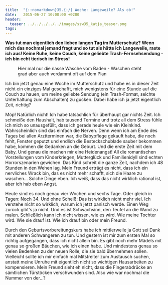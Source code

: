 ```yaml
---
title:  "{::nomarkdown}35.{:/} Woche: Langeweile? Als ob!"
date:   2015-06-27 10:00:00 +0200
header:
  teaser: ../../../../../images/ssw35_katja_teaser.png
tags:
---
```

**Was tut man eigentlich den lieben langen Tag im Mutterschutz? Wenn mich das nochmal jemand fragt und so tut als hätte ich Langeweile, raste ich aus! Keine Ruhe, keine Couch, keine geliebte Trash-Fernsehsendung - ich bin echt tierisch im Stress!**

<figure>
  <img src="../../../../../images/ssw35_katja.jpg" alt="">
  <figcaption>Hier mal nur die nasse Wäsche vom Baden - Waschen steht grad aber auch verdammt oft auf dem Plan</figcaption>
</figure>

Ich bin jetzt genau eine Woche im Mutterschutz und habe es in dieser Zeit nicht ein einziges Mal geschafft, mich wenigstens für eine Stunde auf die Couch zu hauen, um meine geliebte Sendung (ein Trash-Format, seichte Unterhaltung zum Abschalten) zu gucken. Dabei habe ich ja jetzt eigentlich Zeit, richtig?

Möp! Natürlich nicht! Ich habe tatsächlich für überhaupt gar nichts Zeit. Ich schmeiße den Haushalt, hab tausend Termine und trotz all dem Stress fühle ich mich so unausgefüllt, dass ich gerade heule wie ein Kleinkind. Wahrscheinlich sind das einfach die Nerven. Denn wenn ich am Ende des Tages bei allen Arztterminen war, die Babypflege gekauft habe, die noch fehlt, Fenster geputzt und endlich die Besteckschublade sauber bekommen habe, kommen die Gedanken an die Geburt. Und die erste Zeit mit dem Baby. Und genau die machen mir eine Heidenangst! All die romantischen Vorstellungen vom Kinderkriegen, Mutterglück und Familienidyll sind echten Horrorszenarien gewichen. Das Kind schreit die ganze Zeit, nachdem ich 48 Stunden in den Wehen lag. Mein Freund erträgt es nicht, dass ich ein nervliches Wrack bin, das es nicht mehr schafft, sich die Haare zu waschen... Solche Dinge eben. Ich weiß, dass das nicht wirklich rational ist, aber ich hab eben Angst.

Heute sind es noch genau vier Wochen und sechs Tage. Oder gleich in Tagen: Noch 34. Und ohne Scheiß: Das ist wirklich nicht mehr viel. Ich verstehe nicht so wirklich, warum ich jetzt panisch werde. Einen Weg zurück gibt's ja nicht. Und es ist Schwachsinn, den Teufel an die Wand zu malen. Schließlich kann ich nicht wissen, wie es wird. Wie meine Tochter wird. Wie sie drauf ist. Wie ich drauf bin oder mein Freund.

Durch den Geburtsvorbereitungskurs habe ich mittlerweile ja Gott sei Dank mit anderen Schwangeren zu tun. Und gestern ist mir zum ersten Mal so richtig aufgegangen, dass ich nicht allein bin. Es gibt noch mehr Mädels mit genau so großen Bäuchen, wie ich einen habe. Und mindestens genau so vielen Bedenken zu der neuen Rolle, die sie bald übernehmen sollen. Vielleicht sollte ich mir einfach mal Mitstreiter zum Austausch suchen, anstatt meine Unruhe mit eigentlich nicht so wichtigen Hausarbeiten zu kompensieren. Mein Freund sieht eh nicht, dass die Fingerabdrücke an sämtlichen Türstöcken verschwunden sind. Also wie war nochmal die Nummer von der...?